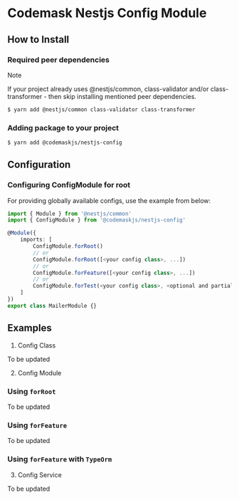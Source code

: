 # Codemask Nestjs Config Module

## How to Install

### Required peer dependencies

> [!NOTE]
> If your project already uses @nestjs/common, class-validator and/or class-transformer - then skip installing mentioned peer dependencies.

```bash
$ yarn add @nestjs/common class-validator class-transformer
```

### Adding package to your project
```bash
$ yarn add @codemaskjs/nestjs-config
```

## Configuration

### Configuring ConfigModule for root

For providing globally available configs, use the example from below:

```typescript
import { Module } from '@nestjs/common'
import { ConfigModule } from '@codemaskjs/nestjs-config'

@Module({
    imports: [
        ConfigModule.forRoot()
        // or
        ConfigModule.forRoot([<your config class>, ...])
        // or
        ConfigModule.forFeature([<your config class>, ...])
        // or
        ConfigModule.forTest(<your config class>, <optional and partial overrides>)
    ]
})
export class MailerModule {}
```

## Examples

1. Config Class

To be updated

2. Config Module

### Using `forRoot`

To be updated

### Using `forFeature`

To be updated

### Using `forFeature` with `TypeOrm`

3. Config Service

To be updated
